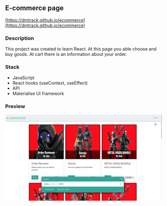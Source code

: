 
## E-commerce page

[https://dmtrack.github.io/ecommerce](https://dmtrack.github.io/ecommerce)

### Description
This project was created to learn React. At this page you able choose and buy goods. At cart there is an information about your order.

### Stack
+ JavaScript
+ React hooks (useContext, useEffect)
+ API
+ Materialise UI framework

### Preview

![Preview](public/ecommerce.png)
